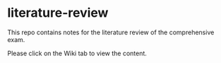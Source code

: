# literature-review
This repo contains notes for the literature review of the comprehensive exam.

Please click on the Wiki tab to view the content.
